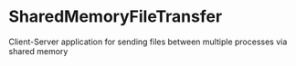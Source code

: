 # SharedMemoryFileTransfer
Client-Server application for sending files between multiple processes via shared memory
